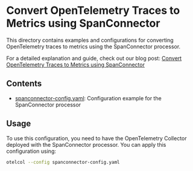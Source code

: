 # Convert OpenTelemetry Traces to Metrics using SpanConnector

This directory contains examples and configurations for converting OpenTelemetry traces to metrics using the SpanConnector processor.

For a detailed explanation and guide, check out our blog post:
[Convert OpenTelemetry Traces to Metrics using SpanConnector](https://last9.io/blog/convert-opentelemetry-traces-to-metrics-using-spanconnector/)

## Contents

- [spanconnector-config.yaml](spanconnector-config.yaml): Configuration example for the SpanConnector processor

## Usage

To use this configuration, you need to have the OpenTelemetry Collector deployed with the SpanConnector processor. You can apply this configuration using:

```bash
otelcol --config spanconnector-config.yaml